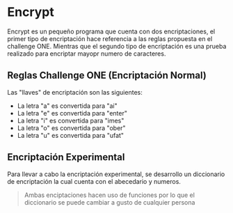 # Encrypt
Encrypt es un pequeño programa que cuenta con dos encriptaciones, el primer tipo de encriptación hace referencia a las reglas propuesta en el challenge ONE. Mientras que el segundo tipo de encriptación es una prueba realizado para encriptar mayopr numero de caracteres.

## Reglas Challenge ONE (Encriptación Normal)
Las "llaves" de encriptación son las siguientes:
- La letra "a" es convertida para "ai"
- La letra "e" es convertida para "enter"
- La letra "i" es convertida para "imes"
- La letra "o" es convertida para "ober"
- La letra "u" es convertida para "ufat"

## Encriptación Experimental
Para llevar a cabo la encriptación experimental, se desarrollo un diccionario de encriptación la cual cuenta con el abecedario y numeros. 

> Ambas enciptaciones hacen uso de funciones
> por lo que el diccionario se puede cambiar
> a gusto de cualquier persona
